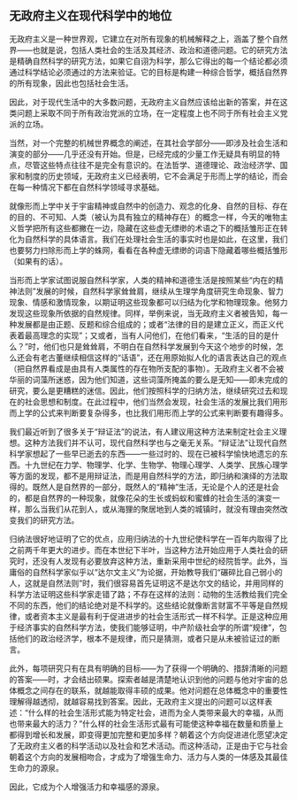 ## 无政府主义在现代科学中的地位

无政府主义是一种世界观，它建立在对所有现象的机械解释之上，涵盖了整个自然界——也就是说，包括人类社会的生活及其经济、政治和道德问题。它的研究方法是精确自然科学的研究方法，如果它自诩为科学，那么它得出的每一个结论都必须通过科学结论必须通过的方法来验证。它的目标是构建一种综合哲学，概括自然界的所有现象，因此也包括社会生活。

因此，对于现代生活中的大多数问题，无政府主义自然应该给出新的答案，并在这类问题上采取不同于所有政治党派的立场，在一定程度上也不同于所有社会主义党派的立场。

当然，对一个完整的机械世界概念的阐述，在其社会学部分——即涉及社会生活和演变的部分——几乎还没有开始。但是，已经完成的少量工作无疑具有明显的特点，尽管这些特点往往不是完全有意识的。在法哲学、道德理论、政治经济学、国家和制度的历史领域，无政府主义已经表明，它不会满足于形而上学的结论，而会在每一种情况下都在自然科学领域寻求基础。

就像形而上学中关于宇宙精神或自然中的创造力、观念的化身、自然的目标、存在的目的、不可知、人类（被认为具有独立的精神存在）的概念一样，今天的唯物主义哲学把所有这些都撇在一边，隐藏在这些虚无缥缈的术语之下的概括雏形正在转化为自然科学的具体语言。我们在处理社会生活的事实时也是如此，在这里，我们也要努力扫除形而上学的蛛网，看看在各种虚无缥缈的词语下隐藏着哪些概括雏形（如果有的话）。

当形而上学家试图说服自然科学家，人类的精神和道德生活是按照某些“内在的精神法则”发展的时候，自然科学家耸耸肩，继续从生理学角度研究生命现象、智力现象、情感和激情现象，以期证明这些现象都可以归结为化学和物理现象。他努力发现这些现象所依据的自然规律。同样，举例来说，当无政府主义者被告知，每一种发展都是由正题、反题和综合组成的；或者“法律的目的是建立正义，而正义代表着最高理念的实现”；又或者，当有人问他们，在他们看来，“生活的目的是什么？”时，他们也只是耸耸肩，不明白在自然科学发展到今天这个地步的时候，怎么还会有老古董继续相信这样的“话语”，还在用原始拟人化的语言表达自己的观点（把自然界看成是由具有人类属性的存在物所支配的事物）。无政府主义者不会被华丽的词藻所迷惑，因为他们知道，这些词藻所掩盖的要么是无知——即未完成的研究，要么是更糟糕的迷信。因此，他们按照科学的归纳方法，继续研究过去和现在的社会思想和制度。在此过程中，他们当然会发现，社会生活的发展比我们用形而上学的公式来判断要复杂得多，也比我们用形而上学的公式来判断要有趣得多。

我们最近听到了很多关于“辩证法”的说法，有人建议用这种方法来制定社会主义理想。这种方法我们并不认可，现代自然科学也与之毫无关系。“辩证法”让现代自然科学家想起了一些早已逝去的东西——一些过时的、现在已被科学愉快地遗忘的东西。十九世纪在力学、物理学、化学、生物学、物理心理学、人类学、民族心理学等方面的发现，都不是用辩证法，而是用自然科学的方法，即归纳和演绎的方法取得的。既然人是自然界的一部分，既然人的“精神”生活，无论是个人的还是社会的，都是自然界的一种现象，就像花朵的生长或蚂蚁和蜜蜂的社会生活的演变一样，那么当我们从花到人，或从海狸的聚居地到人类的城镇时，就没有理由突然改变我们的研究方法。

归纳法很好地证明了它的优点，应用归纳法的十九世纪使科学在一百年内取得了比之前两千年更大的进步。而在本世纪下半叶，当这种方法开始应用于人类社会的研究时，还没有人发现有必要放弃这种方法，重新采用中世纪的经院哲学。此外，当庸俗的自然科学家似乎以“达尔文主义”为论据，开始教导我们“碾碎比自己弱小的人，这就是自然法则”时，我们很容易首先证明这不是达尔文的结论，并用同样的科学方法证明这些科学家走错了路；不存在这样的法则：动物的生活教给我们完全不同的东西，他们的结论绝对是不科学的。这些结论就像断言财富不平等是自然规律，或者资本主义是最有利于促进进步的社会生活形式一样不科学。正是这种应用于经济事实的自然科学方法，使我们能够证明，中产阶级社会学的所谓“规律”，包括他们的政治经济学，根本不是规律，而只是猜测，或者只是从未被验证过的断言。

此外，每项研究只有在具有明确的目标——为了获得一个明确的、措辞清晰的问题的答案——时，才会结出硕果。探索者越是清楚地认识到他的问题与他对宇宙的总体概念之间存在的联系，就越能取得丰硕的成果。他对问题在总体概念中的重要性理解得越透彻，就越容易找到答案。因此，无政府主义提出的问题可以这样表述：“什么样的社会生活形式能为特定社会，进而为全人类带来最大的幸福，从而也带来最大的活力？”什么样的社会生活形式最有可能使这种幸福在数量和质量上都得到增长和发展，即变得更加完整和更加多样？朝着这个方向促进进化愿望决定了无政府主义者的科学活动以及社会和艺术活动。而这种活动，正是由于它与社会朝着这个方向的发展相吻合，才成为了增强生命力、活力与人类的一体感及其最佳生命力的源泉。

因此，它成为个人增强活力和幸福感的源泉。

